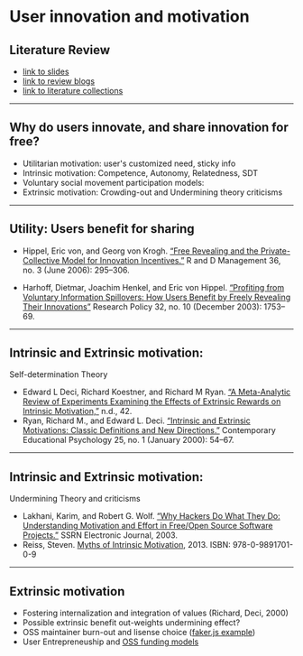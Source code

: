 
# User innovation and motivation
## Literature Review
- [link to slides](https://mark.show/https://raw.githubusercontent.com/jun9/fast/master/_posts/2020-05-25-markdown-slides.md)
- [link to review blogs](http://jun9.github.io/fast/categories/#Reviews)
- [link to literature collections](https://www.zotero.org/groups/4157993/user-innovation/collections/4XA5I8RD)

---

## Why do users innovate, and share innovation for free?

 - Utilitarian motivation: user's customized need, sticky info
 - Intrinsic motivation: Competence, Autonomy, Relatedness, SDT
 - Voluntary social movement participation models:
 - Extrinsic motivation: Crowding-out and Undermining theory criticisms
 
---

## Utility: Users benefit for sharing

- Hippel, Eric von, and Georg von Krogh. [“Free Revealing and the Private-Collective Model for Innovation Incentives.”](https://fast.tk/reviews/2021/05/25/Review-Free-revealing-and-the-private-collective-model-for-innovation-incentives.html) R and D Management 36, no. 3 (June 2006): 295–306. 

- Harhoff, Dietmar, Joachim Henkel, and Eric von Hippel. [“Profiting from Voluntary Information Spillovers: How Users Benefit by Freely Revealing Their Innovations”](https://fast.tk/reviews/2021/05/22/Review-Profiting-from-voluntary-information-spillovers.html) Research Policy 32, no. 10 (December 2003): 1753–69.

---

## Intrinsic and Extrinsic motivation:


Self-determination Theory


- Edward L Deci, Richard Koestner, and Richard M Ryan. [“A Meta-Analytic Review of Experiments Examining the Effects of Extrinsic Rewards on Intrinsic Motivation,”](https://fast.tk/reviews/2021/05/19/Review-Meta-Analytic-review-of-experiments-examining-effects-extrinsic-rewards-on-intrinsic-motivation.html) n.d., 42.
- Ryan, Richard M., and Edward L. Deci. [“Intrinsic and Extrinsic Motivations: Classic Definitions and New Directions.”](https://fast.tk/reviews/2021/05/18/Review-intrinsic-and-extrinsic-motivation.html) Contemporary Educational Psychology 25, no. 1 (January 2000): 54–67.


---
## Intrinsic and Extrinsic motivation:


Undermining Theory and criticisms

- Lakhani, Karim, and Robert G. Wolf. [“Why Hackers Do What They Do: Understanding Motivation and Effort in Free/Open Source Software Projects.”](https://fast.tk/reviews/2021/05/23/Review-Why-Hacker-do-what-they-do.html) SSRN Electronic Journal, 2003.
- Reiss, Steven. [Myths of Intrinsic Motivation](https://fast.tk/reviews/2021/05/24/Review-Myths-of-intrinsic-motivation.html), 2013. ISBN: 978-0-9891701-0-9

---
## Extrinsic motivation
- Fostering internalization and integration of values (Richard, Deci, 2000)
- Possible extrinsic benefit out-weights undermining effect?
- OSS maintainer burn-out and lisense choice ([faker.js example](https://news.ycombinator.com/item?id=27252066))
- User Entrepreneuship and [OSS funding models](https://github.com/nayafia/lemonade-stand)


